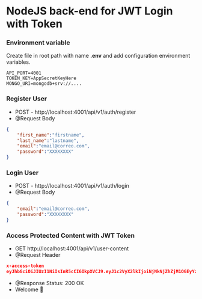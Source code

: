 # NodeJS back-end for JWT Login with Token

### Environment variable
Create file in root path with name **.env** and add configuration environment variables.
```text
API_PORT=4001
TOKEN_KEY=AppSecretKeyHere
MONGO_URI=mongodb+srv://....
```

### Register User
- POST - http://localhost:4001/api/v1/auth/register
- @Request Body
```json
{
    "first_name":"firstname",
    "last_name":"lastname",
    "email":"email@correo.com",
    "password":"XXXXXXXX"
}
```

### Login User
- POST - http://localhost:4001/api/v1/auth/login
- @Request Body
```json
{
    "email":"email@correo.com",
    "password":"XXXXXXXX"
}
```

### Access Protected Content with JWT Token

- GET http://localhost:4001/api/v1/user-content
- @Request Header
```json
x-access-token
eyJhbGciOiJIUzI1NiIsInR5cCI6IkpXVCJ9.eyJ1c2VyX2lkIjoiNjNkNjZhZjM1OGEyYzE1N2M0Y2I4MTQwIiwiZW1haWwiOiJyYXN5c2JveEBob3RtYWlsLmNvbSIsImlhdCI6MTY3NTAwMDQ4NCwiZXhwIjoxNjc1MDA3Njg0fQ.YP0uLuQ6cPBtVnn2gNkdt4D-8pVc2q8Fm5nGMcKj-pI
```

- @Response Status: 200 OK
- Welcome 🙌